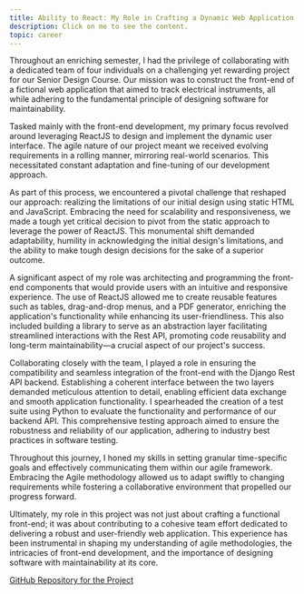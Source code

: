 ```yaml
---
title: Ability to React: My Role in Crafting a Dynamic Web Application
description: Click on me to see the content.
topic: career
---
```


Throughout an enriching semester, I had the privilege of collaborating with a dedicated team of four individuals on a challenging yet rewarding project for our Senior Design Course. Our mission was to construct the front-end of a fictional web application that aimed to track electrical instruments, all while adhering to the fundamental principle of designing software for maintainability.

Tasked mainly with the front-end development, my primary focus revolved around leveraging ReactJS to design and implement the dynamic user interface. The agile nature of our project meant we received evolving requirements in a rolling manner, mirroring real-world scenarios. This necessitated constant adaptation and fine-tuning of our development approach.

As part of this process, we encountered a pivotal challenge that reshaped our approach: realizing the limitations of our initial design using static HTML and JavaScript. Embracing the need for scalability and responsiveness, we made a tough yet critical decision to pivot from the static approach to leverage the power of ReactJS. This monumental shift demanded adaptability, humility in acknowledging the initial design's limitations, and the ability to make tough design decisions for the sake of a superior outcome.

A significant aspect of my role was architecting and programming the front-end components that would provide users with an intuitive and responsive experience. The use of ReactJS allowed me to create reusable features such as tables, drag-and-drop menus, and a PDF generator, enriching the application's functionality while enhancing its user-friendliness. This also included building a library to serve as an abstraction layer facilitating streamlined interactions with the Rest API, promoting code reusability and long-term maintainability—a crucial aspect of our project's success.

Collaborating closely with the team, I played a role in ensuring the compatibility and seamless integration of the front-end with the Django Rest API backend. Establishing a coherent interface between the two layers demanded meticulous attention to detail, enabling efficient data exchange and smooth application functionality. I spearheaded the creation of a test suite using Python to evaluate the functionality and performance of our backend API. This comprehensive testing approach aimed to ensure the robustness and reliability of our application, adhering to industry best practices in software testing.

Throughout this journey, I honed my skills in setting granular time-specific goals and effectively communicating them within our agile framework. Embracing the Agile methodology allowed us to adapt swiftly to changing requirements while fostering a collaborative environment that propelled our progress forward.

Ultimately, my role in this project was not just about crafting a functional front-end; it was about contributing to a cohesive team effort dedicated to delivering a robust and user-friendly web application. This experience has been instrumental in shaping my understanding of agile methodologies, the intricacies of front-end development, and the importance of designing software with maintainability at its core.

[GitHub Repository for the Project](https://github.com/ECE458FiveGuys/FiveGuysFront)
